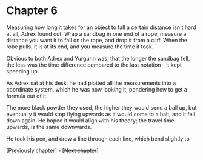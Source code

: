 # Chapter 6

<!-- 
* What is this chapter's purpose?
  
  * Adrex get the formula right with a test
  * Adrex starts developing a gun
  * He confronts his parents about Ravenites hating Skywalkers.

* What shall it accomplish?

  * Show story that leans up of the lore of CR
  * Show hate (like second generation refugees)

* What is being shown that hasn't been shown before?

 * Story about the dragonborns
 * Adrex can do some "crazy" math to fit the 'splat'-effect
 -->

Measuring how long it takes for an object to fall a certain distance isn't hard at all, Adrex found out.
Wrap a sandbag in one end of a rope, measure a distance you want it to fall on the rope, and drop it from a cliff.
When the robe pulls, it is at its end, and you measure the time it took.

Obvious to both Adrex and Yurgunn was, that the longer the sandbag fell, the less was the time difference compared to the last notation - it kept speeding up.

As Adrex sat at his desk, he had plotted all the measurements into a coordinate system, which he was now looking it, pondering how to get a formula out of it.

The more black powder they used, the higher they would send a ball up, but eventually it would stop flying upwards as it would come to a halt, and it fell down again.
He hoped it would align with his theory; the travel time upwards, is the same downwards.

He took his pen, and drew a line through each line, which bend slightly to 


[[Previously chapter]](Chapter5.md) - [[~~Next chapter~~]](Chapter7.md)